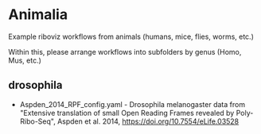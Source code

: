 # Animalia

Example riboviz workflows from animals (humans, mice, flies, worms, etc.)

Within this, please arrange workflows into subfolders by genus (Homo, Mus, etc.)

## drosophila

* Aspden_2014_RPF_config.yaml - Drosophila melanogaster data from "Extensive translation of small Open Reading Frames revealed by Poly-Ribo-Seq", Aspden et al. 2014, https://doi.org/10.7554/eLife.03528
